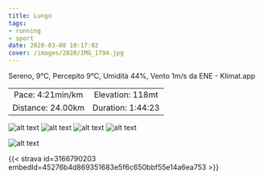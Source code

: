 ```yaml
---
title: Lungo
tags:
- running
- sport
date: 2020-03-08 10:17:02
cover: /images/2020/IMG_1794.jpg
---
```


Sereno, 9°C, Percepito 9°C, Umidità 44%, Vento 1m/s da ENE - Klimat.app

| | |
| :-: | :-: |
| Pace: 4:21min/km | Elevation: 118mt |
| Distance: 24.00km | Duration: 1:44:23 |

![alt text](/images/2020/IMG_1790.jpg "map")
![alt text](/images/2020/IMG_1792.jpg "map")
![alt text](/images/2020/IMG_1794.jpg "map")
![alt text](/images/2020/IMG_1797.jpg "map")

![alt text](/images/2020/20200308-activity-map.png "map")


{{< strava id=3166790203 embedId=45276b4d869351683e5f6c650bbf55e14a6ea753 >}}
